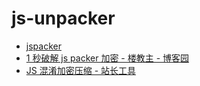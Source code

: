 # js-unpacker

- [jspacker](https://www.npmjs.com/package/jspacker)
- [1 秒破解 js packer 加密 - 楼教主 - 博客园](https://www.cnblogs.com/52cik/p/js-unpacker.html)
- [JS 混淆加密压缩 - 站长工具](http://tool.chinaz.com/js.aspx)
